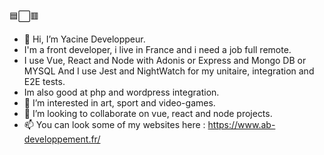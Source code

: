 🟦⬜🟥
- 👋 Hi, I’m Yacine Developpeur.
- I'm a front developer, i live in France and i need a job full remote.
 - I use Vue, React and Node with Adonis or Express and Mongo DB or MYSQL And I use Jest and NightWatch for my unitaire, integration and E2E tests.
 - Im also good at php and wordpress integration.
- 👀 I’m interested in art, sport and video-games.
- 💞️ I’m looking to collaborate on vue, react and node projects.
- 📫 You can look some of my websites here : 
https://www.ab-developpement.fr/


<!---
Yacinedeveloppeur/Yacinedeveloppeur is a ✨ special ✨ repository because its `README.md` (this file) appears on your GitHub profile.
You can click the Preview link to take a look at your changes.
--->
